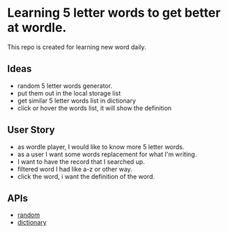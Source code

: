 # Learning 5 letter words to get better at wordle.
This repo is created for learning new word daily.
 
## Ideas
- random 5 letter words generator.
- put them out in the local storage list
- get similar 5 letter words list in dictionary
- click or hover the words list, it will show the definition

## User Story
- as wordle player, I would like to know more 5 letter words. 
- as a user I want some words replacement for what I'm writing.
- I want to have the record that I searched up. 
- filtered word I had like a-z or other way.
- click the word, i want the definition of the word. 

## APIs
- [random](https://rapidapi.com/sheharyar566/api/random-words5/?utm_source=ANIA-KUBOW&utm_medium=DevRel&utm_campaign=DevRel)
- [dictionary](https://rapidapi.com/twinword/api/word-dictionary/?utm_source=ANIA-KUBOW&utm_medium=DevRel&utm_campaign=DevRel)
